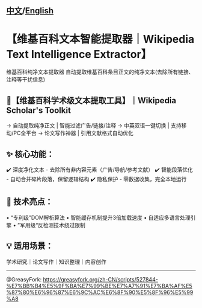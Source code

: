 ## [中文](README.md)/[English](README.en.md)

# 【维基百科文本智能提取器｜Wikipedia Text Intelligence Extractor】
维基百科纯净文本提取器 自动提取维基百科条目正文的纯净文本(去除所有链接、注释等干扰信息)

## 🌟【维基百科学术级文本提取工具】｜Wikipedia Scholar's Toolkit
→ 自动提取纯净正文 | 智能过滤广告/链接/注释
→ 中英双语一键切换 | 支持移动/PC全平台
→ 论文写作神器 | 引用文献格式自动优化

## ✨ 核心功能：
✔️ 深度净化文本 - 去除所有非内容元素（广告/导航/参考文献）
✔️ 智能段落优化 - 自动合并碎片段落，保留逻辑结构
 ✔️ 隐私保护 - 零数据收集，完全本地运行

## 🚀 技术亮点：
• “专利级”DOM解析算法
• 智能缓存机制提升3倍加载速度
• 自适应多语言处理引擎
• ”军用级“反检测技术绕过限制

## 💡 适用场景：
学术研究｜论文写作｜知识整理｜内容创作

------------------------------------------------------------------------
@GreasyFork: https://greasyfork.org/zh-CN/scripts/527844-%E7%BB%B4%E5%9F%BA%E7%99%BE%E7%A7%91%E7%BA%AF%E5%87%80%E6%96%87%E6%9C%AC%E6%8F%90%E5%8F%96%E5%99%A8
